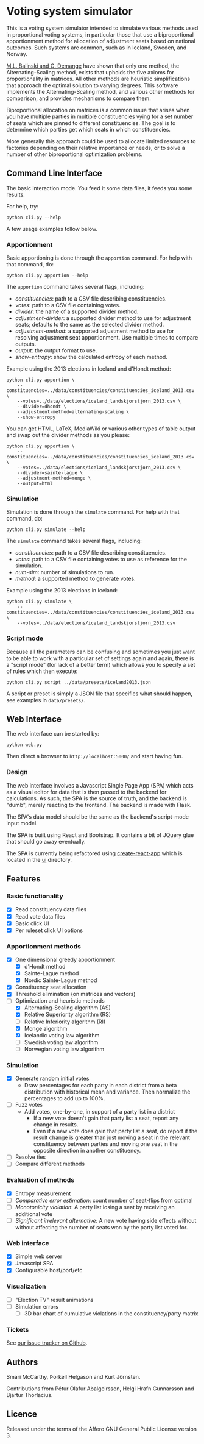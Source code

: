 # Voting system simulator

This is a voting system simulator intended to simulate various methods used in proportional voting systems, in particular those that use a biproportional apportionment method for allocation of adjustment seats based on national outcomes. Such systems are common, such as in Iceland, Sweden, and Norway.

[M.L. Balinski and G. Demange][1] have shown that only one method, the Alternating-Scaling method, exists that upholds the five axioms for proportionality in matrices. All other methods are heuristic simplifications that approach the optimal solution to varying degrees. This software implements the Alternating-Scaling method, and various other methods for comparison, and provides mechanisms to compare them.

Biproportional allocation on matrices is a common issue that arises when you have multiple parties in multiple constituencies vying for a set number of seats which are pinned to different constituencies. The goal is to determine which parties get which seats in which constituencies.

More generally this approach could be used to allocate limited resources to factories depending on their relative importance or needs, or to solve a number of other biproportional optimization problems.


## Command Line Interface

The basic interaction mode. You feed it some data files, it feeds you some results.

For help, try:
```
python cli.py --help
```

A few usage examples follow below.

### Apportionment

Basic apportioning is done through the `apportion` command. For help with that command, do:
```
python cli.py apportion --help
```
The `apportion` command takes several flags, including:

 * *constituencies*: path to a CSV file describing constituencies.
 * *votes*: path to a CSV file containing votes.
 * *divider*: the name of a supported divider method.
 * *adjustment-divider*: a supported divider method to use for adjustment seats; defaults to the same as the selected divider method.
 * *adjustment-method*: a supported adjustment method to use for resolving adjustment seat apportionment. Use multiple times to compare outputs.
 * *output*: the output format to use.
 * *show-entropy*: show the calculated entropy of each method.

Example using the 2013 elections in Iceland and d'Hondt method:
```
python cli.py apportion \
	--constituencies=../data/constituencies/constituencies_iceland_2013.csv \
	--votes=../data/elections/iceland_landskjorstjorn_2013.csv \
	--divider=dhondt \
	--adjustment-method=alternating-scaling \
	--show-entropy
```

You can get HTML, LaTeX, MediaWiki or various other types of table output and swap out the divider methods as you please:
```
python cli.py apportion \
	--constituencies=../data/constituencies/constituencies_iceland_2013.csv \
	--votes=../data/elections/iceland_landskjorstjorn_2013.csv \
	--divider=sainte-lague \
    --adjustment-method=monge \
	--output=html
```

### Simulation

Simulation is done through the `simulate` command. For help with that command, do:
```
python cli.py simulate --help
```
The `simulate` command takes several flags, including:

 * *constituencies*: path to a CSV file describing constituencies.
 * *votes*: path to a CSV file containing votes to use as reference for the simulation.
 * *num-sim*: number of simulations to run.
 * *method*: a supported method to generate votes.
 
 Example using the 2013 elections in Iceland:
```
python cli.py simulate \
	--constituencies=../data/constituencies/constituencies_iceland_2013.csv \
	--votes=../data/elections/iceland_landskjorstjorn_2013.csv
```

### Script mode

Because all the parameters can be confusing and sometimes you just want
to be able to work with a particular set of settings again and again,
there is a "script mode" (for lack of a better term) which allows you to
specify a set of rules which then execute:

```
python cli.py script ../data/presets/iceland2013.json
```

A script or preset is simply a JSON file that specifies what should
happen, see examples in `data/presets/`.


## Web Interface

The web interface can be started by:

```
python web.py
```

Then direct a browser to `http://localhost:5000/` and start having fun.

### Design

The web interface involves a Javascript Single Page App (SPA) which acts as a
visual editor for data that is then passed to the backend for calculations. As
such, the SPA is the source of truth, and the backend is "dumb", merely reacting
to the frontend. The backend is made with Flask.

The SPA's data model should be the same as the backend's script-mode input model.

The SPA is built using React and Bootstrap. It contains a bit of JQuery glue
that should go away eventually.

The SPA is currently being refactored using [create-react-app](https://github.com/facebookincubator/create-react-app) which is located in the [ui](https://github.com/smari/voting/tree/master/ui) directory.

## Features

### Basic functionality

* [x] Read constituency data files
* [x] Read vote data files
* [x] Basic click UI
* [x] Per ruleset click UI options

### Apportionment methods

 * [x] One dimensional greedy apportionment
   * [x] d'Hondt method
   * [x] Sainte-Lague method
   * [x] Nordic Sainte-Lague method
 * [x] Constituency seat allocation
 * [x] Threshold elimination (on matrices and vectors)
 * [ ] Optimization and heuristic methods
   * [x] Alternating-Scaling algorithm (AS)
   * [x] Relative Superiority algorithm (RS)
   * [ ] Relative Inferiority algorithm (RI)
   * [x] Monge algorithm
   * [x] Icelandic voting law algorithm
   * [ ] Swedish voting law algorithm
   * [ ] Norwegian voting law algorithm

### Simulation

* [x] Generate random initial votes
	* Draw percentages for each party in each district from a beta distribution with historical mean and variance. Then normalize the percentages to add up to 100\%.
* [ ] Fuzz votes
	* Add votes, one-by-one, in support of a party list in a district
		* If a new vote doesn't gain that party list a seat, report any change in results.
		* Even if a new vote does gain that party list a seat, do report if the result change is greater than just moving a seat in the relevant constituency between parties and moving one seat in the opposite direction in another constituency.
* [ ] Resolve ties
* [ ] Compare different methods

### Evaluation of methods

 * [x] Entropy measurement
 * [ ] _Comparative error estimation_: count number of seat-flips from optimal
 * [ ] _Monotonicity violation_: A party list losing a seat by receiving an additional vote
 * [ ] _Significant irrelevant alternative_: A new vote having side effects without without affecting the number of seats won by the party list voted for.

### Web interface

 * [x] Simple web server
 * [x] Javascript SPA
 * [x] Configurable host/port/etc

### Visualization

 * [ ] "Election TV" result animations
 * [ ] Simulation errors
   * [ ] 3D bar chart of cumulative violations in the constituency/party matrix

### Tickets

See [our issue tracker on Github](https://github.com/smari/voting/issues).


## Authors

Smári McCarthy, Þorkell Helgason and Kurt Jörnsten.

Contributions from Pétur Ólafur Aðalgeirsson, Helgi Hrafn Gunnarsson and
Bjartur Thorlacius.

## Licence

Released under the terms of the Affero GNU General Public License version 3.


 [1]: https://hal.archives-ouvertes.fr/hal-00686748/document
